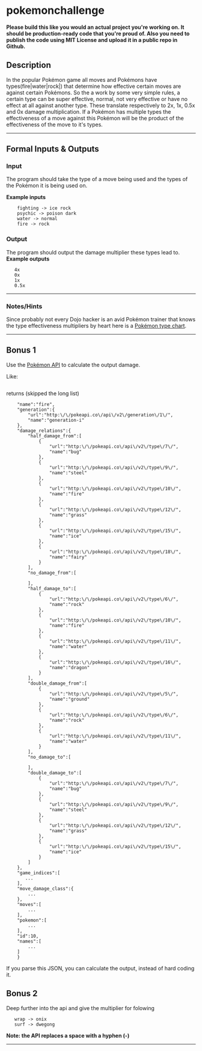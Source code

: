 # pokemonchallenge

**Please build this like you would an actual project you're working on. It
should be production-ready code that you're proud of. Also you need to publish
the code using MIT License and upload it in a public repo in Github.**


## Description
In the popular Pokémon game all moves and Pokémons have types(fire|water|rock|)
that determine how effective certain moves are against certain Pokémons.
So the a work by some very simple rules, a certain type can be super effective,
normal, not very effective or have no effect at all against another type. These translate respectively to 2x, 1x, 0.5x and 0x damage multiplication. If a
Pokémon has multiple types the effectiveness of a move against this Pokémon
will be the product of the effectiveness of the move to it's types.

---

## Formal Inputs & Outputs
### Input

The program should take the type of a move being used and the types of the Pokémon it is being used on.

**Example inputs**
``` fire -> grass
    fighting -> ice rock
    psychic -> poison dark
    water -> normal
    fire -> rock
```

### Output

The program should output the damage multiplier these types lead to.
**Example outputs**
```2x
   4x
   0x
   1x
   0.5x
```
---

### Notes/Hints

Since probably not every Dojo hacker is an avid Pokémon trainer that knows the
type effectiveness multipliers by heart here is a [Pokémon type chart].

---


## Bonus 1
Use the [Pokémon API] to calculate the output damage.

Like:
```http://pokeapi.co/api/v2/type/fire/
```
returns (skipped the long list)

```{  
    "name":"fire",
    "generation":{  
        "url":"http:\/\/pokeapi.co\/api\/v2\/generation\/1\/",
        "name":"generation-i"
    },
    "damage_relations":{  
        "half_damage_from":[  
            {  
                "url":"http:\/\/pokeapi.co\/api\/v2\/type\/7\/",
                "name":"bug"
            },
            {  
                "url":"http:\/\/pokeapi.co\/api\/v2\/type\/9\/",
                "name":"steel"
            },
            {  
                "url":"http:\/\/pokeapi.co\/api\/v2\/type\/10\/",
                "name":"fire"
            },
            {  
                "url":"http:\/\/pokeapi.co\/api\/v2\/type\/12\/",
                "name":"grass"
            },
            {  
                "url":"http:\/\/pokeapi.co\/api\/v2\/type\/15\/",
                "name":"ice"
            },
            {  
                "url":"http:\/\/pokeapi.co\/api\/v2\/type\/18\/",
                "name":"fairy"
            }
        ],
        "no_damage_from":[  

        ],
        "half_damage_to":[  
            {  
                "url":"http:\/\/pokeapi.co\/api\/v2\/type\/6\/",
                "name":"rock"
            },
            {  
                "url":"http:\/\/pokeapi.co\/api\/v2\/type\/10\/",
                "name":"fire"
            },
            {  
                "url":"http:\/\/pokeapi.co\/api\/v2\/type\/11\/",
                "name":"water"
            },
            {  
                "url":"http:\/\/pokeapi.co\/api\/v2\/type\/16\/",
                "name":"dragon"
            }
        ],
        "double_damage_from":[  
            {  
                "url":"http:\/\/pokeapi.co\/api\/v2\/type\/5\/",
                "name":"ground"
            },
            {  
                "url":"http:\/\/pokeapi.co\/api\/v2\/type\/6\/",
                "name":"rock"
            },
            {  
                "url":"http:\/\/pokeapi.co\/api\/v2\/type\/11\/",
                "name":"water"
            }
        ],
        "no_damage_to":[  

        ],
        "double_damage_to":[  
            {  
                "url":"http:\/\/pokeapi.co\/api\/v2\/type\/7\/",
                "name":"bug"
            },
            {  
                "url":"http:\/\/pokeapi.co\/api\/v2\/type\/9\/",
                "name":"steel"
            },
            {  
                "url":"http:\/\/pokeapi.co\/api\/v2\/type\/12\/",
                "name":"grass"
            },
            {  
                "url":"http:\/\/pokeapi.co\/api\/v2\/type\/15\/",
                "name":"ice"
            }
        ]
    },
    "game_indices":[  
       ...
    ],
    "move_damage_class":{  
        ...
    },
    "moves":[  
        ...
    ],
    "pokemon":[  
        ...
    ],
    "id":10,
    "names":[  
        ...
    ]
    }
```
If you parse this JSON, you can calculate the output, instead of hard coding it.

## Bonus 2
Deep further into the api and give the multiplier for folowing
```fire punch -> bulbasaur
   wrap -> onix
   surf -> dwegong
```

**Note: the API replaces a space with a hyphen (-)**

---

[Pokémon type chart]: https://pokemondb.net/type
[Pokémon API]: https://pokeapi.co/
